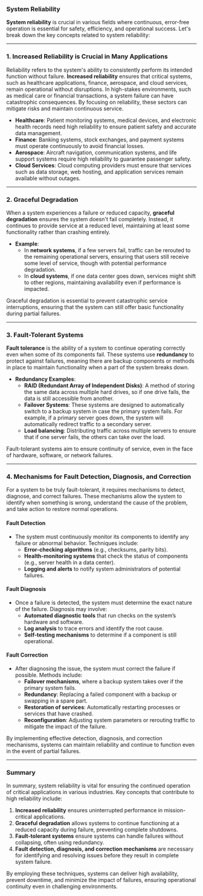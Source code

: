 ### **System Reliability**

**System reliability** is crucial in various fields where continuous, error-free operation is essential for safety, efficiency, and operational success. Let's break down the key concepts related to system reliability:

---

### 1. **Increased Reliability is Crucial in Many Applications**

Reliability refers to the system's ability to consistently perform its intended function without failure. **Increased reliability** ensures that critical systems, such as healthcare applications, finance, aerospace, and cloud services, remain operational without disruptions. In high-stakes environments, such as medical care or financial transactions, a system failure can have catastrophic consequences. By focusing on reliability, these sectors can mitigate risks and maintain continuous service.

- **Healthcare**: Patient monitoring systems, medical devices, and electronic health records need high reliability to ensure patient safety and accurate data management.
- **Finance**: Banking systems, stock exchanges, and payment systems must operate continuously to avoid financial losses.
- **Aerospace**: Aircraft navigation, communication systems, and life support systems require high reliability to guarantee passenger safety.
- **Cloud Services**: Cloud computing providers must ensure that services such as data storage, web hosting, and application services remain available without outages.

---

### 2. **Graceful Degradation**

When a system experiences a failure or reduced capacity, **graceful degradation** ensures the system doesn't fail completely. Instead, it continues to provide service at a reduced level, maintaining at least some functionality rather than crashing entirely. 

- **Example**: 
  - In **network systems**, if a few servers fail, traffic can be rerouted to the remaining operational servers, ensuring that users still receive some level of service, though with potential performance degradation.
  - In **cloud systems**, if one data center goes down, services might shift to other regions, maintaining availability even if performance is impacted.

Graceful degradation is essential to prevent catastrophic service interruptions, ensuring that the system can still offer basic functionality during partial failures.

---

### 3. **Fault-Tolerant Systems**

**Fault tolerance** is the ability of a system to continue operating correctly even when some of its components fail. These systems use **redundancy** to protect against failures, meaning there are backup components or methods in place to maintain functionality when a part of the system breaks down.

- **Redundancy Examples**:
  - **RAID (Redundant Array of Independent Disks)**: A method of storing the same data across multiple hard drives, so if one drive fails, the data is still accessible from another.
  - **Failover Systems**: These systems are designed to automatically switch to a backup system in case the primary system fails. For example, if a primary server goes down, the system will automatically redirect traffic to a secondary server.
  - **Load balancing**: Distributing traffic across multiple servers to ensure that if one server fails, the others can take over the load.

Fault-tolerant systems aim to ensure continuity of service, even in the face of hardware, software, or network failures.

---

### 4. **Mechanisms for Fault Detection, Diagnosis, and Correction**

For a system to be truly fault-tolerant, it requires mechanisms to detect, diagnose, and correct failures. These mechanisms allow the system to identify when something is wrong, understand the cause of the problem, and take action to restore normal operations.

#### **Fault Detection**
- The system must continuously monitor its components to identify any failure or abnormal behavior. Techniques include:
  - **Error-checking algorithms** (e.g., checksums, parity bits).
  - **Health-monitoring systems** that check the status of components (e.g., server health in a data center).
  - **Logging and alerts** to notify system administrators of potential failures.

#### **Fault Diagnosis**
- Once a failure is detected, the system must determine the exact nature of the failure. Diagnosis may involve:
  - **Automated diagnostic tools** that run checks on the system’s hardware and software.
  - **Log analysis** to trace errors and identify the root cause.
  - **Self-testing mechanisms** to determine if a component is still operational.

#### **Fault Correction**
- After diagnosing the issue, the system must correct the failure if possible. Methods include:
  - **Failover mechanisms**, where a backup system takes over if the primary system fails.
  - **Redundancy**: Replacing a failed component with a backup or swapping in a spare part.
  - **Restoration of services**: Automatically restarting processes or services that have crashed.
  - **Reconfiguration**: Adjusting system parameters or rerouting traffic to mitigate the impact of the failure.

By implementing effective detection, diagnosis, and correction mechanisms, systems can maintain reliability and continue to function even in the event of partial failures.

---

### **Summary**

In summary, system reliability is vital for ensuring the continued operation of critical applications in various industries. Key concepts that contribute to high reliability include:

1. **Increased reliability** ensures uninterrupted performance in mission-critical applications.
2. **Graceful degradation** allows systems to continue functioning at a reduced capacity during failure, preventing complete shutdowns.
3. **Fault-tolerant systems** ensure systems can handle failures without collapsing, often using redundancy.
4. **Fault detection, diagnosis, and correction mechanisms** are necessary for identifying and resolving issues before they result in complete system failure.

By employing these techniques, systems can deliver high availability, prevent downtime, and minimize the impact of failures, ensuring operational continuity even in challenging environments.
